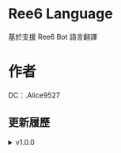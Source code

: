 # Ree6 Language

基於支援 Ree6 Bot 語言翻譯

# 作者
DC：.Alice9527

## 更新履歷

<details>
<summary>v1.0.0</summary>
<pre>

# 這個 Ree6 目前協助翻譯的語言
- [x] ch_TW 1.0.0
- [ ] ch_CN 1.0.0

</pre>
</details>